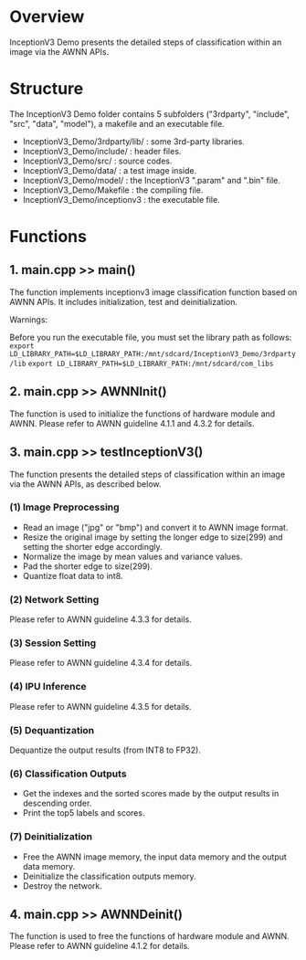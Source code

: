 #  Overview
InceptionV3 Demo presents the detailed steps of classification within an image via the AWNN APIs.

# Structure
The InceptionV3 Demo folder contains 5 subfolders ("3rdparty", "include", "src", "data", "model"), a makefile and an executable file. 

- InceptionV3_Demo/3rdparty/lib/ : some 3rd-party libraries.
- InceptionV3_Demo/include/ : header files.
- InceptionV3_Demo/src/ : source codes.
- InceptionV3_Demo/data/ : a test image inside.
- InceptionV3_Demo/model/ : the InceptionV3 ".param" and ".bin" file.
- InceptionV3_Demo/Makefile : the compiling file.
- InceptionV3_Demo/inceptionv3 : the executable file.

# Functions

## 1. main.cpp >> main()

The function implements inceptionv3 image classification function based on AWNN APIs. It includes initialization, test and deinitialization. 

Warnings: 

Before you run the executable file, you must set the library path as follows:
`export LD_LIBRARY_PATH=$LD_LIBRARY_PATH:/mnt/sdcard/InceptionV3_Demo/3rdparty/lib`
`export LD_LIBRARY_PATH=$LD_LIBRARY_PATH:/mnt/sdcard/com_libs`

## 2. main.cpp >> AWNNInit()

The function is used to initialize the functions of hardware module and AWNN.
Please refer to AWNN guideline 4.1.1 and 4.3.2 for details.


## 3. main.cpp >> testInceptionV3()

The function presents the detailed steps of classification within an image via the AWNN APIs, as described below.

### (1) Image Preprocessing

* Read an image ("jpg" or "bmp") and convert it to AWNN image format.
* Resize the original image by setting the longer edge to size(299) and setting the shorter edge accordingly.
* Normalize the image by mean values and variance values.
* Pad the shorter edge to size(299).
* Quantize float data to int8.

### (2) Network Setting

Please refer to AWNN guideline 4.3.3 for details.

### (3) Session Setting

Please refer to AWNN guideline 4.3.4 for details.

### (4) IPU Inference

Please refer to AWNN guideline 4.3.5 for details.

### (5) Dequantization

Dequantize the output results (from INT8 to FP32).

### (6) Classification Outputs

* Get the indexes and the sorted scores made by the output results in descending order.
* Print the top5 labels and scores.

### (7) Deinitialization

* Free the AWNN image memory, the input data memory and the output data memory.
* Deinitialize the classification outputs memory.
* Destroy the network.

## 4. main.cpp >> AWNNDeinit()

The function is used to free the functions of hardware module and AWNN. Please refer to AWNN guideline 4.1.2 for details.


